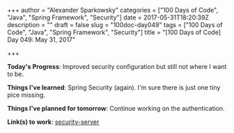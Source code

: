 +++
author = "Alexander Sparkowsky"
categories = ["100 Days of Code", "Java", "Spring Framework", "Security"]
date = 2017-05-31T18:20:39Z
description = ""
draft = false
slug = "100doc-day049"
tags = ["100 Days of Code", "Java", "Spring Framework", "Security"]
title = "[100 Days of Code] Day 049: May 31, 2017"

+++

**Today's Progress**: Improved security configuration but still not where I want to be.

**Things I've learned**: Spring Security (again). I'm sure there is just one tiny pice missing.

**Things I've planned for tomorrow**: Continue working on the authentication.

**Link(s) to work**: [security-server](https://github.com/roamingthings/security-server/commit/3c509ee5eba23de9d822346f3fb52081fd202ea2)

